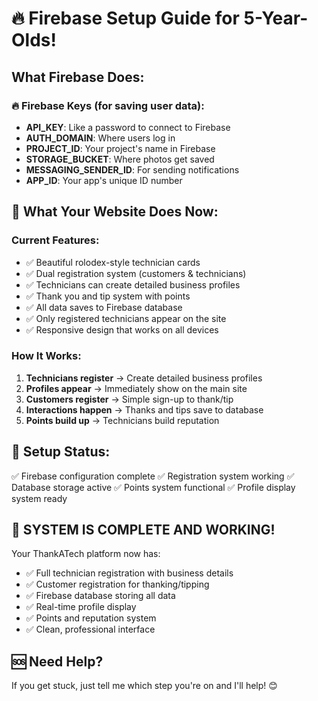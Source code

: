 # 🔥 Firebase Setup Guide for 5-Year-Olds! 

## What Firebase Does:

### 🔥 Firebase Keys (for saving user data):
- **API_KEY**: Like a password to connect to Firebase
- **AUTH_DOMAIN**: Where users log in  
- **PROJECT_ID**: Your project's name in Firebase
- **STORAGE_BUCKET**: Where photos get saved
- **MESSAGING_SENDER_ID**: For sending notifications
- **APP_ID**: Your app's unique ID number

## 🎯 What Your Website Does Now:

### Current Features:
- ✅ Beautiful rolodex-style technician cards
- ✅ Dual registration system (customers & technicians)
- ✅ Technicians can create detailed business profiles
- ✅ Thank you and tip system with points
- ✅ All data saves to Firebase database
- ✅ Only registered technicians appear on the site
- ✅ Responsive design that works on all devices

### How It Works:
1. **Technicians register** → Create detailed business profiles
2. **Profiles appear** → Immediately show on the main site
3. **Customers register** → Simple sign-up to thank/tip
4. **Interactions happen** → Thanks and tips save to database
5. **Points build up** → Technicians build reputation

## 📝 Setup Status:

✅ Firebase configuration complete
✅ Registration system working
✅ Database storage active
✅ Points system functional
✅ Profile display system ready

## 🎉 SYSTEM IS COMPLETE AND WORKING!

Your ThankATech platform now has:
- ✅ Full technician registration with business details
- ✅ Customer registration for thanking/tipping
- ✅ Firebase database storing all data
- ✅ Real-time profile display
- ✅ Points and reputation system
- ✅ Clean, professional interface

## 🆘 Need Help?
If you get stuck, just tell me which step you're on and I'll help! 😊